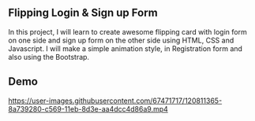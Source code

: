 ## Flipping Login & Sign up Form

In this project,  I will learn to create awesome flipping card with login form on one side and sign up form on the other side using HTML, CSS and Javascript. 
I will make a simple animation style, in Registration form and also using the Bootstrap.


## Demo
 
https://user-images.githubusercontent.com/67471717/120811365-8a739280-c569-11eb-8d3e-aa4dcc4d86a9.mp4


